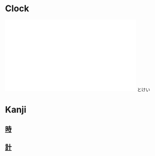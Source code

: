 # Clock

![tokei](pitch-accents/tokei.png)
とけい
# Kanji
## [時](時.md)
## [計](../Kanji/kanji-dict/計.md)
